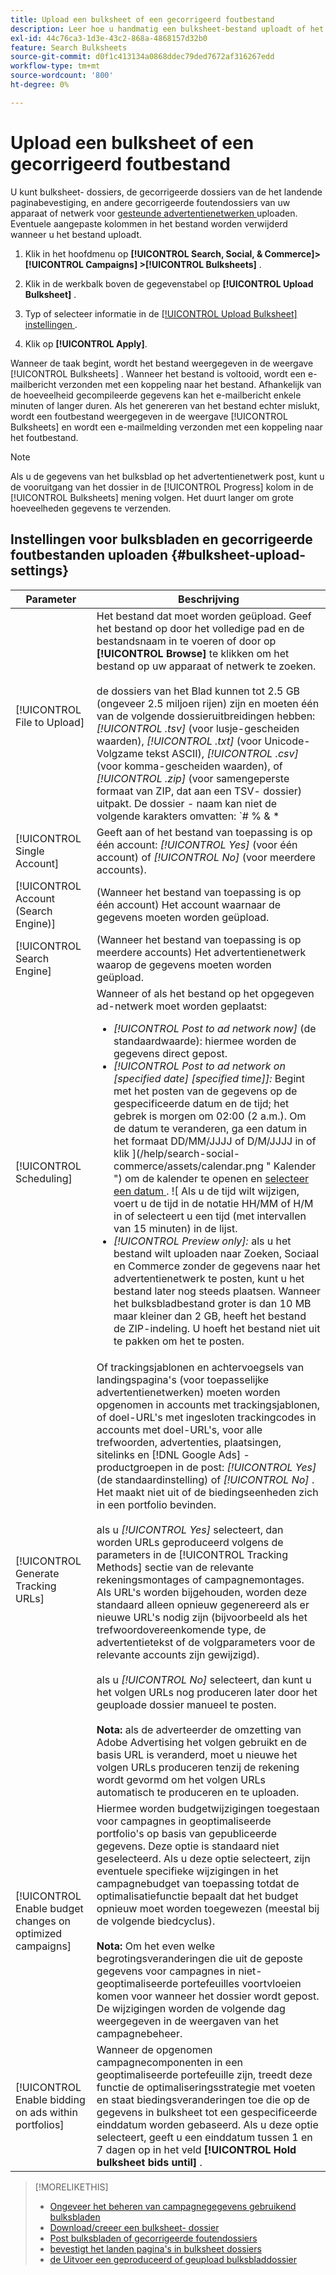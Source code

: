 ```yaml
---
title: Upload een bulksheet of een gecorrigeerd foutbestand
description: Leer hoe u handmatig een bulksheet-bestand uploadt of het foutbestand voor de validatie van de landingspagina corrigeert.
exl-id: 44c76ca3-1d3e-43c2-868a-4868157d32b0
feature: Search Bulksheets
source-git-commit: d0f1c413134a0868ddec79ded7672af316267edd
workflow-type: tm+mt
source-wordcount: '800'
ht-degree: 0%

---
```


# Upload een bulksheet of een gecorrigeerd foutbestand

U kunt bulksheet- dossiers, de gecorrigeerde dossiers van de het landende paginabevestiging, en andere gecorrigeerde foutendossiers van uw apparaat of netwerk voor [ gesteunde advertentienetwerken ](bulksheet-about.md#bulksheet-functionality-by-network) uploaden. Eventuele aangepaste kolommen in het bestand worden verwijderd wanneer u het bestand uploadt.

1. Klik in het hoofdmenu op **[!UICONTROL Search, Social, & Commerce]> [!UICONTROL Campaigns] >[!UICONTROL Bulksheets]** .

1. Klik in de werkbalk boven de gegevenstabel op **[!UICONTROL Upload Bulksheet]** .

1. Typ of selecteer informatie in de [[!UICONTROL Upload Bulksheet] instellingen ](#bulksheet-upload-settings) .

1. Klik op **[!UICONTROL Apply]**.

Wanneer de taak begint, wordt het bestand weergegeven in de weergave [!UICONTROL Bulksheets] . Wanneer het bestand is voltooid, wordt een e-mailbericht verzonden met een koppeling naar het bestand. Afhankelijk van de hoeveelheid gecompileerde gegevens kan het e-mailbericht enkele minuten of langer duren. Als het genereren van het bestand echter mislukt, wordt een foutbestand weergegeven in de weergave [!UICONTROL Bulksheets] en wordt een e-mailmelding verzonden met een koppeling naar het foutbestand.

>[!NOTE]
>
>Als u de gegevens van het bulksblad op het advertentienetwerk post, kunt u de vooruitgang van het dossier in de [!UICONTROL Progress] kolom in de [!UICONTROL Bulksheets] mening volgen. Het duurt langer om grote hoeveelheden gegevens te verzenden.

## Instellingen voor bulksbladen en gecorrigeerde foutbestanden uploaden {#bulksheet-upload-settings}

| Parameter | Beschrijving |
|----|----|
| [!UICONTROL File to Upload] | Het bestand dat moet worden geüpload. Geef het bestand op door het volledige pad en de bestandsnaam in te voeren of door op <b>[!UICONTROL Browse]</b> te klikken om het bestand op uw apparaat of netwerk te zoeken.<br><br> de dossiers van het Blad kunnen tot 2.5 GB (ongeveer 2.5 miljoen rijen) zijn en moeten één van de volgende dossieruitbreidingen hebben: <i>[!UICONTROL .tsv]</i> (voor lusje-gescheiden waarden), <i>[!UICONTROL .txt]</i> (voor Unicode-Volgzame tekst ASCII), <i>[!UICONTROL .csv]</i> (voor komma-gescheiden waarden), of <i>[!UICONTROL .zip]</i> (voor samengeperste formaat van ZIP, dat aan een TSV- dossier) uitpakt. De dossier - naam kan niet de volgende karakters omvatten: `# % &amp; * | \ : &quot; &lt; &gt; . ? /`<br><br><b> Uiteinde:</b> voor gegevens die internationale karakters omvatten, gebruikdossiers in formaat TSV of TXT. |
| [!UICONTROL Single Account] | Geeft aan of het bestand van toepassing is op één account: <i>[!UICONTROL Yes]</i> (voor één account) of <i>[!UICONTROL No]</i> (voor meerdere accounts). |
| [!UICONTROL Account (Search Engine)] | (Wanneer het bestand van toepassing is op één account) Het account waarnaar de gegevens moeten worden geüpload. |
| [!UICONTROL Search Engine] | (Wanneer het bestand van toepassing is op meerdere accounts) Het advertentienetwerk waarop de gegevens moeten worden geüpload. |
| [!UICONTROL Scheduling] | Wanneer of als het bestand op het opgegeven ad-netwerk moet worden geplaatst:<ul><li><i>[!UICONTROL Post to ad network now]</i> (de standaardwaarde): hiermee worden de gegevens direct gepost.</li><li><i>[!UICONTROL Post to ad network on \[specified date\] \[specified time\]]:</i> Begint met het posten van de gegevens op de gespecificeerde datum en de tijd; het gebrek is morgen om 02:00 (2 a.m.). Om de datum te veranderen, ga een datum in het formaat DD/MM/JJJJ of D/M/JJJJ in of klik ](/help/search-social-commerce/assets/calendar.png " Kalender ") om de kalender te openen en [ selecteer een datum ](/help/search-social-commerce/common-tasks/navigation-editing-selection/calendar.md). ![ Als u de tijd wilt wijzigen, voert u de tijd in de notatie HH/MM of H/M in of selecteert u een tijd (met intervallen van 15 minuten) in de lijst.</li><li><i>[!UICONTROL Preview only]:</i> als u het bestand wilt uploaden naar Zoeken, Sociaal en Commerce zonder de gegevens naar het advertentienetwerk te posten, kunt u het bestand later nog steeds plaatsen. Wanneer het bulksbladbestand groter is dan 10 MB maar kleiner dan 2 GB, heeft het bestand de ZIP-indeling. U hoeft het bestand niet uit te pakken om het te posten.</li></ul> |
| [!UICONTROL Generate Tracking URLs] | Of trackingsjablonen en achtervoegsels van landingspagina&#39;s (voor toepasselijke advertentienetwerken) moeten worden opgenomen in accounts met trackingsjablonen, of doel-URL&#39;s met ingesloten trackingcodes in accounts met doel-URL&#39;s, voor alle trefwoorden, advertenties, plaatsingen, sitelinks en [!DNL Google Ads] -productgroepen in de post: <i>[!UICONTROL Yes]</i> (de standaardinstelling) of <i>[!UICONTROL No]</i> . Het maakt niet uit of de biedingseenheden zich in een portfolio bevinden.<br><br> als u <i>[!UICONTROL Yes]</i> selecteert, dan worden URLs geproduceerd volgens de parameters in de [!UICONTROL Tracking Methods] sectie van de relevante rekeningsmontages of campagnemontages. Als URL&#39;s worden bijgehouden, worden deze standaard alleen opnieuw gegenereerd als er nieuwe URL&#39;s nodig zijn (bijvoorbeeld als het trefwoordovereenkomende type, de advertentietekst of de volgparameters voor de relevante accounts zijn gewijzigd).<br><br> als u <i>[!UICONTROL No]</i> selecteert, dan kunt u het volgen URLs nog produceren later door het geuploade dossier manueel te posten.<br><br><b> Nota:</b> als de adverteerder de omzetting van Adobe Advertising het volgen gebruikt en de basis URL is veranderd, moet u nieuwe het volgen URLs produceren tenzij de rekening wordt gevormd om het volgen URLs automatisch te produceren en te uploaden. |
| [!UICONTROL Enable budget changes on optimized campaigns] | Hiermee worden budgetwijzigingen toegestaan voor campagnes in geoptimaliseerde portfolio&#39;s op basis van gepubliceerde gegevens. Deze optie is standaard niet geselecteerd. Als u deze optie selecteert, zijn eventuele specifieke wijzigingen in het campagnebudget van toepassing totdat de optimalisatiefunctie bepaalt dat het budget opnieuw moet worden toegewezen (meestal bij de volgende biedcyclus).<br><br><b> Nota:</b> Om het even welke begrotingsveranderingen die uit de geposte gegevens voor campagnes in niet-geoptimaliseerde portefeuilles voortvloeien komen voor wanneer het dossier wordt gepost. De wijzigingen worden de volgende dag weergegeven in de weergaven van het campagnebeheer. |
| [!UICONTROL Enable bidding on ads within portfolios] | Wanneer de opgenomen campagnecomponenten in een geoptimaliseerde portefeuille zijn, treedt deze functie de optimaliseringsstrategie met voeten en staat biedingsveranderingen toe die op de gegevens in bulksheet tot een gespecificeerde einddatum worden gebaseerd. Als u deze optie selecteert, geeft u een einddatum tussen 1 en 7 dagen op in het veld **[!UICONTROL Hold bulksheet bids until]** . |

>[!MORELIKETHIS]
>
>* [ Ongeveer het beheren van campagnegegevens gebruikend bulksbladen ](bulksheet-about.md)
>* [ Download/creeer een bulksheet- dossier ](bulksheet-download.md)
>* [ Post bulksbladen of gecorrigeerde foutendossiers ](bulksheet-post.md)
>* [ bevestigt het landen pagina&#39;s in bulksheet dossiers ](bulksheet-validate-landing-pages.md)
>* [ de Uitvoer een geproduceerd of geupload bulksbladdossier ](bulksheet-export.md)
